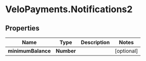 # VeloPayments.Notifications2

## Properties

Name | Type | Description | Notes
------------ | ------------- | ------------- | -------------
**minimumBalance** | **Number** |  | [optional] 


